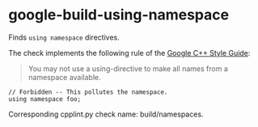 google-build-using-namespace
============================

Finds `using namespace` directives.

The check implements the following rule of the [Google C++ Style
Guide](https://google.github.io/styleguide/cppguide.html#Namespaces):

> You may not use a using-directive to make all names from a namespace
> available.

    // Forbidden -- This pollutes the namespace.
    using namespace foo;

Corresponding cpplint.py check name: <span
class="title-ref">build/namespaces</span>.
